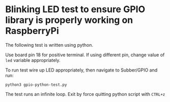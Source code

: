 # Blinking LED test to ensure GPIO library is properly working on RaspberryPi

The following test is written using python.

Use board pin 18 for positive terminal. If using different pin, change value of ``led`` variable appropriately.

To run test wire up LED appropriately, then navigate to Subber/GPIO and run:

``python3 gpio-python-test.py``

The test runs an infinite loop. Exit by force quitting python script with ``CTRL+z``